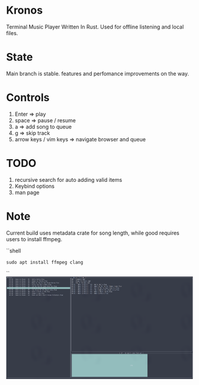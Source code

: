 # Kronos
Terminal Music Player Written In Rust. Used for offline listening and local files.

# State
Main branch is stable. features and perfomance improvements on the way.

# Controls
1. Enter => play
2. space => pause / resume
3. a => add song to queue
4. g => skip track
5. arrow keys / vim keys => navigate browser and queue 

# TODO
1. recursive search for auto adding valid items
2. Keybind options
3. man page

# Note
Current build uses metadata crate for song length, while good requires users to install ffmpeg.

``shell 

    sudo apt install ffmpeg clang
``
![Alt text](Kronos.png?raw=true "Title")

